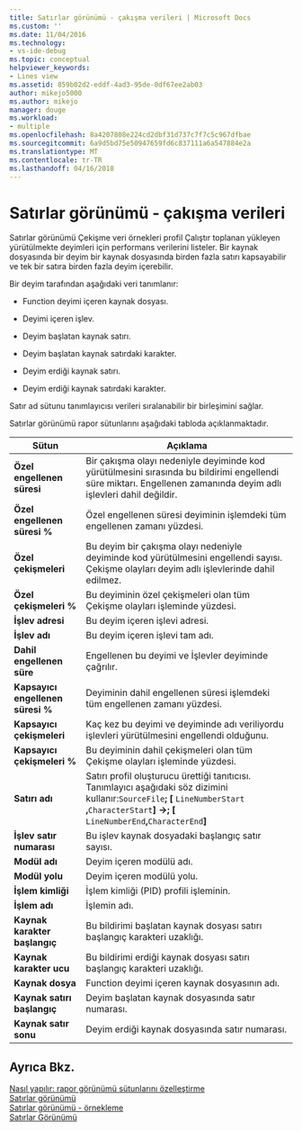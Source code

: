 ```yaml
---
title: Satırlar görünümü - çakışma verileri | Microsoft Docs
ms.custom: ''
ms.date: 11/04/2016
ms.technology:
- vs-ide-debug
ms.topic: conceptual
helpviewer_keywords:
- Lines view
ms.assetid: 859b02d2-eddf-4ad3-95de-0df67ee2ab03
author: mikejo5000
ms.author: mikejo
manager: douge
ms.workload:
- multiple
ms.openlocfilehash: 8a4207808e224cd2dbf31d737c7f7c5c967dfbae
ms.sourcegitcommit: 6a9d5bd75e50947659fd6c837111a6a547884e2a
ms.translationtype: MT
ms.contentlocale: tr-TR
ms.lasthandoff: 04/16/2018
---
```

# <a name="lines-view---contention-data"></a>Satırlar görünümü - çakışma verileri
Satırlar görünümü Çekişme veri örnekleri profil Çalıştır toplanan yükleyen yürütülmekte deyimleri için performans verilerini listeler. Bir kaynak dosyasında bir deyim bir kaynak dosyasında birden fazla satırı kapsayabilir ve tek bir satıra birden fazla deyim içerebilir.  
  
 Bir deyim tarafından aşağıdaki veri tanımlanır:  
  
-   Function deyimi içeren kaynak dosyası.  
  
-   Deyimi içeren işlev.  
  
-   Deyim başlatan kaynak satırı.  
  
-   Deyim başlatan kaynak satırdaki karakter.  
  
-   Deyim erdiği kaynak satırı.  
  
-   Deyim erdiği kaynak satırdaki karakter.  
  
 Satır ad sütunu tanımlayıcısı verileri sıralanabilir bir birleşimini sağlar.  
  
 Satırlar görünümü rapor sütunlarını aşağıdaki tabloda açıklanmaktadır.  
  
|Sütun|Açıklama|  
|------------|-----------------|  
|**Özel engellenen süresi**|Bir çakışma olayı nedeniyle deyiminde kod yürütülmesini sırasında bu bildirimi engellendi süre miktarı. Engellenen zamanında deyim adlı işlevleri dahil değildir.|  
|**Özel engellenen süresi %**|Özel engellenen süresi deyiminin işlemdeki tüm engellenen zamanı yüzdesi.|  
|**Özel çekişmeleri**|Bu deyim bir çakışma olayı nedeniyle deyiminde kod yürütülmesini engellendi sayısı. Çekişme olayları deyim adlı işlevlerinde dahil edilmez.|  
|**Özel çekişmeleri %**|Bu deyiminin özel çekişmeleri olan tüm Çekişme olayları işleminde yüzdesi.|  
|**İşlev adresi**|Bu deyim içeren işlevi adresi.|  
|**İşlev adı**|Bu deyim içeren işlevi tam adı.|  
|**Dahil engellenen süre**|Engellenen bu deyimi ve İşlevler deyiminde çağrılır.|  
|**Kapsayıcı engellenen süresi %**|Deyiminin dahil engellenen süresi işlemdeki tüm engellenen zamanı yüzdesi.|  
|**Kapsayıcı çekişmeleri**|Kaç kez bu deyimi ve deyiminde adı veriliyordu işlevleri yürütülmesini engellendi olduğunu.|  
|**Kapsayıcı çekişmeleri %**|Bu deyiminin dahil çekişmeleri olan tüm Çekişme olayları işleminde yüzdesi.|  
|**Satırı adı**|Satırı profil oluşturucu ürettiği tanıtıcısı. Tanımlayıcı aşağıdaki söz dizimini kullanır:`SourceFile`**; [**  `LineNumberStart` **,**`CharacterStart`**] ->; [** `LineNumberEnd`**,**`CharacterEnd`**]**|  
|**İşlev satır numarası**|Bu işlev kaynak dosyadaki başlangıç satır sayısı.|  
|**Modül adı**|Deyim içeren modülü adı.|  
|**Modül yolu**|Deyim içeren modülü yolu.|  
|**İşlem kimliği**|İşlem kimliği (PID) profili işleminin.|  
|**İşlem adı**|İşlemin adı.|  
|**Kaynak karakter başlangıç**|Bu bildirimi başlatan kaynak dosyası satırı başlangıç karakteri uzaklığı.|  
|**Kaynak karakter ucu**|Bu bildirimi erdiği kaynak dosyası satırı başlangıç karakteri uzaklığı.|  
|**Kaynak dosya**|Function deyimi içeren kaynak dosyasının adı.|  
|**Kaynak satırı başlangıç**|Deyim başlatan kaynak dosyasında satır numarası.|  
|**Kaynak satır sonu**|Deyim erdiği kaynak dosyasında satır numarası.|  
  
## <a name="see-also"></a>Ayrıca Bkz.  
 [Nasıl yapılır: rapor görünümü sütunlarını özelleştirme](../profiling/how-to-customize-report-view-columns.md)   
 [Satırlar görünümü](../profiling/lines-view.md)   
 [Satırlar görünümü - örnekleme](../profiling/lines-view-dotnet-memory-sampling-data.md)   
 [Satırlar Görünümü](../profiling/lines-view-sampling-data.md)